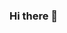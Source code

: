 ### Hi there 👋

<!--
Here are some ideas to get you started:

- 🔭 I’m currently working on Project Management as a Scrum Master
- 🌱 I’m currently learning Data Engineering, and maybe I'll throw in some Data Science and Data Alaysis too. When I want to do something, I just learn how to do it.
- 👯 I’m looking to collaborate on Python projects.
- 🤔 I’m looking for help with cleaning and uplaoding databases.
- 💬 Ask me about where I'm from and where I'm heading
- 📫 How to reach me: linkedin.com/in/sembrueldorinvil
- 😄 Pronouns: He/him
- ⚡ Fun fact: Just ask me!
-->
